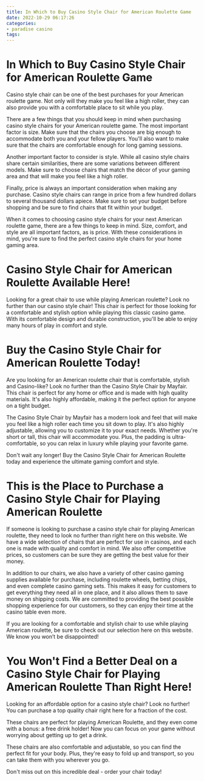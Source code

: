 ```yaml
---
title: In Which to Buy Casino Style Chair for American Roulette Game
date: 2022-10-29 06:17:26
categories:
- paradise casino
tags:
---
```



#  In Which to Buy Casino Style Chair for American Roulette Game

Casino style chair can be one of the best purchases for your American roulette game. Not only will they make you feel like a high roller, they can also provide you with a comfortable place to sit while you play.

There are a few things that you should keep in mind when purchasing casino style chairs for your American roulette game. The most important factor is size. Make sure that the chairs you choose are big enough to accommodate both you and your fellow players. You'll also want to make sure that the chairs are comfortable enough for long gaming sessions.

Another important factor to consider is style. While all casino style chairs share certain similarities, there are some variations between different models. Make sure to choose chairs that match the décor of your gaming area and that will make you feel like a high roller.

Finally, price is always an important consideration when making any purchase. Casino style chairs can range in price from a few hundred dollars to several thousand dollars apiece. Make sure to set your budget before shopping and be sure to find chairs that fit within your budget.

When it comes to choosing casino style chairs for your next American roulette game, there are a few things to keep in mind. Size, comfort, and style are all important factors, as is price. With these considerations in mind, you're sure to find the perfect casino style chairs for your home gaming area.

#  Casino Style Chair for American Roulette Available Here!

Looking for a great chair to use while playing American roulette? Look no further than our casino style chair! This chair is perfect for those looking for a comfortable and stylish option while playing this classic casino game. With its comfortable design and durable construction, you'll be able to enjoy many hours of play in comfort and style.

#  Buy the Casino Style Chair for American Roulette Today!

Are you looking for an American roulette chair that is comfortable, stylish and Casino-like? Look no further than the Casino Style Chair by Mayfair. This chair is perfect for any home or office and is made with high quality materials. It's also highly affordable, making it the perfect option for anyone on a tight budget.

The Casino Style Chair by Mayfair has a modern look and feel that will make you feel like a high roller each time you sit down to play. It's also highly adjustable, allowing you to customize it to your exact needs. Whether you're short or tall, this chair will accommodate you. Plus, the padding is ultra-comfortable, so you can relax in luxury while playing your favorite game.

Don't wait any longer! Buy the Casino Style Chair for American Roulette today and experience the ultimate gaming comfort and style.

#  This is the Place to Purchase a Casino Style Chair for Playing American Roulette

If someone is looking to purchase a casino style chair for playing American roulette, they need to look no further than right here on this website. We have a wide selection of chairs that are perfect for use in casinos, and each one is made with quality and comfort in mind. We also offer competitive prices, so customers can be sure they are getting the best value for their money.

In addition to our chairs, we also have a variety of other casino gaming supplies available for purchase, including roulette wheels, betting chips, and even complete casino gaming sets. This makes it easy for customers to get everything they need all in one place, and it also allows them to save money on shipping costs. We are committed to providing the best possible shopping experience for our customers, so they can enjoy their time at the casino table even more.

If you are looking for a comfortable and stylish chair to use while playing American roulette, be sure to check out our selection here on this website. We know you won’t be disappointed!

#  You Won't Find a Better Deal on a Casino Style Chair for Playing American Roulette Than Right Here!

Looking for an affordable option for a casino style chair? Look no further! You can purchase a top quality chair right here for a fraction of the cost.

These chairs are perfect for playing American Roulette, and they even come with a bonus: a free drink holder! Now you can focus on your game without worrying about getting up to get a drink.

These chairs are also comfortable and adjustable, so you can find the perfect fit for your body. Plus, they're easy to fold up and transport, so you can take them with you wherever you go.

Don't miss out on this incredible deal - order your chair today!